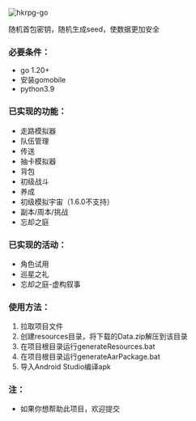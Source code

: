 ![hkrpg-go](https://socialify.git.ci/Doctor-yoi/hkrpg-go-android/image?description=1&font=Inter&forks=1&language=1&name=1&owner=1&pattern=Circuit%20Board&stargazers=1&theme=Auto)

随机首包密钥，随机生成seed，使数据更加安全

### 必要条件：
- go 1.20+
- 安装gomobile
- python3.9

### 已实现的功能：
- 走路模拟器
- 队伍管理
- 传送
- 抽卡模拟器
- 背包
- 初级战斗
- 养成
- 初级模拟宇宙（1.6.0不支持）
- 副本/周本/挑战
- 忘却之庭

### 已实现的活动：
- 角色试用
- 巡星之礼
- 忘却之庭-虚构叙事

### 使用方法：
1. 拉取项目文件
2. 创建resources目录，将下载的Data.zip解压到该目录
3. 在项目根目录运行generateResources.bat
4. 在项目根目录运行generateAarPackage.bat
5. 导入Android Studio编译apk

### 注：
* 如果你想帮助此项目，欢迎提交
